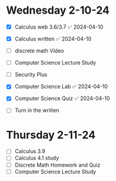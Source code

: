 # Wednesday  2-10-24

- [x] Calculus web 3.6/3.7 ✅ 2024-04-10
- [x] Calculus written ✅ 2024-04-10
- [ ] discrete math Video
- [ ] Computer Science Lecture Study 
- [ ] Security Plus 
- [x] Computer Science Lab ✅ 2024-04-10
- [x] Computer Science Quiz ✅ 2024-04-10
- [ ] Turn in the wriiten 





# Thursday 2-11-24
- [ ] Calculus 3.9
- [ ] Calculus 4.1 study 
- [ ] Discrete Math Homework and Quiz 
- [ ] Computer Science Lecture Study 
